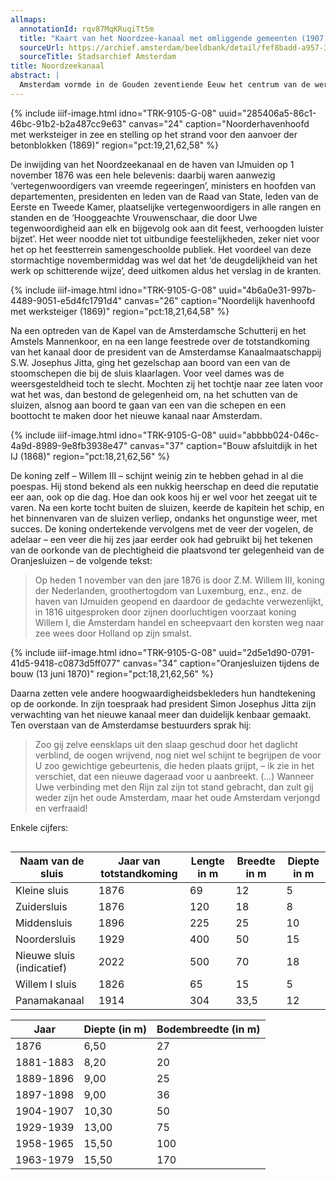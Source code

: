 ```yaml
---
allmaps:
  annotationId: rqv87MqKRuqiTt5m
  title: "Kaart van het Noordzee-kanaal met omliggende gemeenten (1907)"
  sourceUrl: https://archief.amsterdam/beeldbank/detail/fef8badd-a957-380c-ea61-1600e7da1051
  sourceTitle: Stadsarchief Amsterdam
title: Noordzeekanaal
abstract: |
  Amsterdam vormde in de Gouden zeventiende Eeuw het centrum van de wereld of met andere woorden werelds stapelmarkt. De goederen werden heinde en verre in Amsterdam verhandeld. De route via de Zuiderzee verzandde en de schepen werden groter, zeker toen de stoomkracht in opkomst kwam. Veel gemakkelijker zou het zijn om een rechtstreekse verbinding te maken naar de Noordzee. Dat was gemakkelijker gezegd dan gedaan: Noord-Holland zou een eiland worden en de diep in Holland dringende Zuiderzee zou worden verbonden met de Noordzee. Het doorgaven van wat wel genoemd ‘Holland op zijn smalst’ was zeer riskant. De plannen kwamen niet tot uitvoering totdat minister—president Thorbecke de knoop doorhakte. In 1865 werd begonnen met de aanleg van het Noordzeekanaal. In 1876 was het kanaal klaar. Bij Velsen bereikte het de Noordzee. Daar kwamen grote havenhoofden te liggen. De Zuiderzee werd afgedamd met een afsluitdijk waarin sluizen werden gebouwd, de Oranjesluizen. De voor die tijden forse sluizen – in onze ogen was het Noordzeekanaal aanvankelijk nauwelijks meer dan een forse sloot -  waren al gauw te krap. In de loop der tijd is het kanaal herhaaldelijk verbreed en de sluizen vergroot. Steeds kwamen weer de grootste sluizen ter wereld tot stand. De vierde generatie van deze enorme zeesluizen wordt in 2022 geopend. Natuurlijk is ook deze sluis weer enige tijd de grootste ter wereld.
---
```


{% include iiif-image.html idno="TRK-9105-G-08" uuid="285406a5-86c1-46bc-91b2-b2a487cc9e63" canvas="24" caption="Noorderhavenhoofd met werksteiger in zee en stelling op het strand voor den aanvoer der betonblokken (1869)" region="pct:19,21,62,58" %}

De inwijding van het Noordzeekanaal en de haven van IJmuiden op 1 november 1876 was een hele belevenis: daarbij waren aanwezig ‘vertegenwoordigers van vreemde regeeringen’, ministers en hoofden van departementen, presidenten en leden van de Raad van State, leden van de Eerste en Tweede Kamer, plaatselijke vertegenwoordigers in alle rangen en standen en de ‘Hooggeachte Vrouwenschaar, die door Uwe tegenwoordigheid aan elk en bijgevolg ook aan dit feest, verhoogden luister bijzet’. Het weer noodde niet tot uitbundige feestelijkheden, zeker niet voor het op het feestterrein samengeschoolde publiek. Het voordeel van deze stormachtige novembermiddag was wel dat het ‘de deugdelijkheid van het werk op schitterende wijze’, deed uitkomen aldus het verslag in de kranten.

{% include iiif-image.html idno="TRK-9105-G-08" uuid="4b6a0e31-997b-4489-9051-e5d4fc1791d4" canvas="26" caption="Noordelijk havenhoofd met werksteiger (1869)" region="pct:18,21,64,58" %}

Na een optreden van de Kapel van de Amsterdamsche Schutterij en het Amstels Mannenkoor, en na een lange feestrede over de totstandkoming van het kanaal door de president van de Amsterdamse Kanaalmaatschappij S.W. Josephus Jitta, ging het gezelschap aan boord van een van de stoomschepen die bij de sluis klaarlagen. Voor veel dames was de weersgesteldheid toch te slecht. Mochten zij het tochtje naar zee laten voor wat het was, dan bestond de gelegenheid om, na het schutten van de sluizen, alsnog aan boord te gaan van een van die schepen en een boottocht te maken door het nieuwe kanaal naar Amsterdam.

{% include iiif-image.html idno="TRK-9105-G-08" uuid="abbbb024-046c-4a9d-8989-9e8fb3938e47" canvas="37" caption="Bouw afsluitdijk in het IJ (1868)" region="pct:18,21,62,56" %}

De koning zelf – Willem III – schijnt weinig zin te hebben gehad in al die poespas. Hij stond bekend als een nukkig heerschap en deed die reputatie eer aan, ook op die dag. Hoe dan ook koos hij er wel voor het zeegat uit te varen. Na een korte tocht buiten de sluizen, keerde de kapitein het schip, en het binnenvaren van de sluizen verliep, ondanks het ongunstige weer, met succes. De koning ondertekende vervolgens met de veer der vogelen, de adelaar – een veer die hij zes jaar eerder ook had gebruikt bij het tekenen van de oorkonde van de plechtigheid die plaatsvond ter gelegenheid van de Oranjesluizen – de volgende tekst:

> Op heden 1 november van den jare 1876 is door Z.M. Willem III, koning der Nederlanden, groothertogdom van Luxemburg, enz., enz. de haven van IJmuiden geopend en daardoor de gedachte verwezenlijkt, in 1816 uitgesproken door zijnen doorluchtigen voorzaat koning Willem I, die Amsterdam handel en scheepvaart den korsten weg naar zee wees door Holland op zijn smalst.

{% include iiif-image.html idno="TRK-9105-G-08" uuid="2d5e1d90-0791-41d5-9418-c0873d5ff077" canvas="34" caption="Oranjesluizen tijdens de bouw (13 juni 1870)" region="pct:18,21,62,56" %}

Daarna zetten vele andere hoogwaardigheidsbekleders hun handtekening op de oorkonde. In zijn toespraak had president Simon Josephus Jitta zijn verwachting van het nieuwe kanaal meer dan duidelijk kenbaar gemaakt. Ten overstaan van de Amsterdamse bestuurders sprak hij:

> Zoo gij zelve eensklaps uit den slaap geschud door het daglicht verblind, de oogen wrijvend, nog niet wel schijnt te begrijpen de voor U zoo gewichtige gebeurtenis, die heden plaats grijpt, – ik zie in het verschiet, dat een nieuwe dageraad voor u aanbreekt. (…) Wanneer Uwe verbinding met den Rijn zal zijn tot stand gebracht, dan zult gij weder zijn het oude Amsterdam, maar het oude Amsterdam verjongd en verfraaid!

Enkele cijfers:

<div markdown="1" style="overflow-x: auto;">

|Naam van de sluis|Jaar van totstandkoming|Lengte in m|Breedte in m|Diepte in m|
--- | --- | --- | --- | ---
|Kleine sluis|1876|69|12|5|
|Zuidersluis|1876|120|18|8|
|Middensluis|1896|225|25|10|
|Noordersluis|1929|400|50|15|
|Nieuwe sluis (indicatief)|2022|500|70|18|
|Willem I sluis|1826|65|15|5|
|Panamakanaal|1914|304|33,5|12|

|Jaar|Diepte (in m)|Bodembreedte (in m)|
--- | --- | ---
|1876|6,50|27|
|1881-1883|8,20|20|
|1889-1896|9,00|25|
|1897-1898|9,00|36|
|1904-1907|10,30|50|
|1929-1939|13,00|75|
|1958-1965|15,50|100|
|1963-1979|15,50|170|

</div>